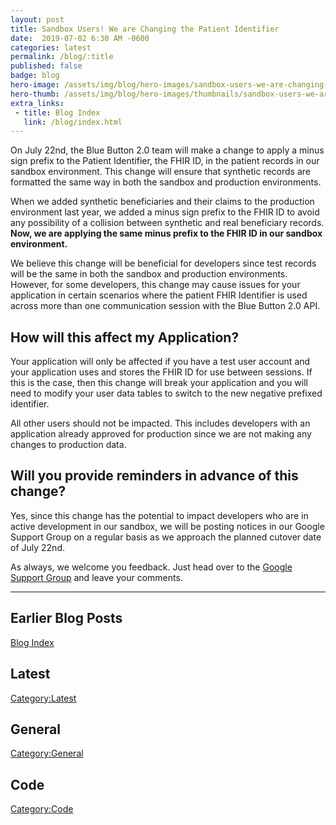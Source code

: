 ```yaml
---
layout: post
title: Sandbox Users! We are Changing the Patient Identifier
date:  2019-07-02 6:30 AM -0600
categories: latest
permalink: /blog/:title
published: false
badge: blog
hero-image: /assets/img/blog/hero-images/sandbox-users-we-are-changing-the-patient-identifier.jpg
hero-thumb: /assets/img/blog/hero-images/thumbnails/sandbox-users-we-are-changing-the-patient-identifier.jpg
extra_links:
 - title: Blog Index
   link: /blog/index.html
---
```


On July 22nd, the Blue Button 2.0 team will make a change to apply a minus sign prefix to the Patient Identifier, the FHIR ID, in the patient records in our sandbox environment. This change will ensure that synthetic records are formatted the same way in both the sandbox and production environments.

When we added synthetic beneficiaries and their claims to the production environment last year, we added a minus sign prefix to the FHIR ID to avoid any possibility of a collision between synthetic and real beneficiary records. **Now, we are applying the same minus prefix to the FHIR ID in our sandbox environment.**

We believe this change will be beneficial for developers since test records will be the same in both the sandbox and production environments. However, for some developers, this change may cause issues for your application in certain scenarios where the patient FHIR Identifier is used across more than one communication session with the Blue Button 2.0 API.

## How will this affect my Application?

Your application will only be affected if you have a test user account and your application uses and stores the FHIR ID for use between sessions. If this is the case, then this change will break your application and you will need to modify your user data tables to switch to the new negative prefixed identifier.

All other users should not be impacted. This includes developers with an application already approved for production since we are not making any changes to production data.

## Will you provide reminders in advance of this change?

Yes, since this change has the potential to impact developers who are in active development in our sandbox, we will be posting notices in our Google Support Group on a regular basis as we approach the planned cutover date of July 22nd.

As always, we welcome you feedback. Just head over to the [Google Support Group](https://groups.google.com/forum/#!forum/Developer-group-for-cms-blue-button-api) and leave your comments.

---
## Earlier Blog Posts

[Blog Index](/blog/)

## Latest
[Category:Latest](/blog/category/latest.html)

## General
[Category:General](/blog/category/general.html)

## Code
[Category:Code](/blog/category/code.html)
